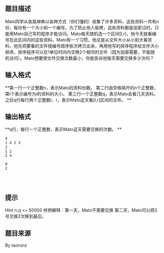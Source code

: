 


## 题目描述
Mato同学从各路神犇以各种方式（你们懂的）收集了许多资料，这些资料一共有n份，每份有一个大小和一个编号。为了防止他人偷拷，这些资料都是加密过的，只能用Mato自己写的程序才能访问。Mato每天随机选一个区间[l,r]，他今天就看编号在此区间内的这些资料。Mato有一个习惯，他总是从文件大小从小到大看资料。他先把要看的文件按编号顺序依次拷贝出来，再用他写的排序程序给文件大小排序。排序程序可以在1单位时间内交换2个相邻的文件（因为加密需要，不能随机访问）。Mato想要使文件交换次数最小，你能告诉他每天需要交换多少次吗？
## 输入格式
**第一行一个正整数n，表示Mato的资料份数。
第二行由空格隔开的n个正整数，第i个表示编号为i的资料的大小。
第三行一个正整数q，表示Mato会看几天资料。
之后q行每行两个正整数l、r，表示Mato这天看[l,r]区间的文件。
** 
## 输出格式
**q行，每行一个正整数，表示Mato这天需要交换的次数。
** 

```input1
4
1 4 2 3
2
1 2
2 4

```

```output1
0
2


 
```

## 提示
Hint
n,q <= 50000
样例解释：第一天，Mato不需要交换
第二天，Mato可以把2号交换2次移到最后。
## 题目来源
By taorunz



